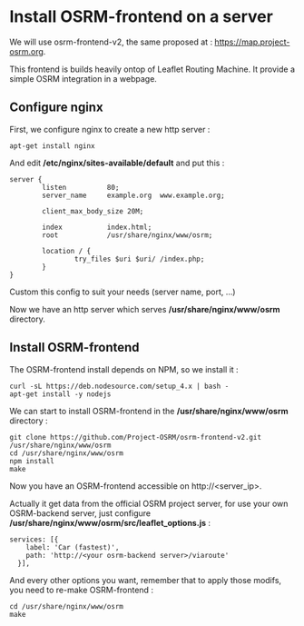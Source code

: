 # Install OSRM-frontend on a server

We will use osrm-frontend-v2, the same proposed at : https://map.project-osrm.org.

This frontend is builds heavily ontop of Leaflet Routing Machine. It provide a simple OSRM integration in a webpage.

## Configure nginx

First, we configure nginx to create a new http server :
```
apt-get install nginx
```

And edit **/etc/nginx/sites-available/default** and put this :
```
server {
        listen          80;
        server_name     example.org  www.example.org;

        client_max_body_size 20M;

        index           index.html;
        root            /usr/share/nginx/www/osrm;

        location / {
                try_files $uri $uri/ /index.php;
        }
}
```
Custom this config to suit your needs (server name, port, ...)

Now we have an http server which serves **/usr/share/nginx/www/osrm** directory.

## Install OSRM-frontend

The OSRM-frontend install depends on NPM, so we install it :
```
curl -sL https://deb.nodesource.com/setup_4.x | bash -
apt-get install -y nodejs
```

We can start to install OSRM-frontend in the **/usr/share/nginx/www/osrm** directory : 
```
git clone https://github.com/Project-OSRM/osrm-frontend-v2.git /usr/share/nginx/www/osrm
cd /usr/share/nginx/www/osrm
npm install
make
```

Now you have an OSRM-frontend accessible on http://<server_ip>.

Actually it get data from the official OSRM project server, for use your own OSRM-backend server, just configure **/usr/share/nginx/www/osrm/src/leaflet_options.js** :
```
services: [{
    label: 'Car (fastest)',
    path: 'http://<your osrm-backend server>/viaroute'
  }],
```

And every other options you want, remember that to apply those modifs, you need to re-make OSRM-frontend :
```
cd /usr/share/nginx/www/osrm
make
```
